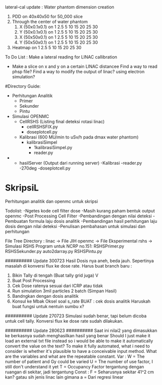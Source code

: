 lateral-cal update :
Water phantom dimension creation 
1.  PDD on 40x40x50 for 50_000 slice
2.  Through the center of water phantom
    1.  X (50x0.1x0.1) on 1 2.5 5 10 15 20 25 30
    2.  Y (50x0.1x0.1) on 1 2.5 5 10 15 20 25 30
    3.  X (50x50x0.1) on 1 2.5 5 10 15 20 25 30
    4.  Y (50x50x0.1) on 1 2.5 5 10 15 20 25 30
3.  Heatmap on  1 2.5 5 10 15 20 25 30


To Do List :
Make a lateral reading for LINAC callibration
- Make a slice on x and y on a certain LINAC distancee
Find a way to read phsp file?
Find a way to modify the output of linac? using electron simulation?

#Directory Guide:
- Perhitungan Analitik
    - Primer
    - Sekunder
    - Pintu
- Simulasi OPENMC
    - CellRSHS (Listing final deteksi rotasi linac)
        - cellRSHSFIX.py
        - doseplotcell.py
    - Kalibrasi (600 MU/min to uSv/h pada dmax water phantom)
        - kalibrasiSimpel
            - 1kalibrasiSimpel.py
            - reader.py
-   - hasilServer (Output dari running server)
        -Kalibrasi
            -reader.py
        -270deg
            -doseplotcell.py

# SkripsiL
Perhitungan analitik dan openmc untuk skripsi

Todolist:
-Ngetes kode cell filter dose
    -Masih kurang paham bentuk output openmc
-Post Processing Cell Filter
-Pembandingan dengan nilai deteksi
-Pembuatan formula laju dosis analitik
-Pembandingan hasil perhitungan laju dosis dengan nilai deteksi
-Penulisan pembahasan untuk simulasi dan perhitungan

File Tree Directory :
linac  -> File JIH
openmc -> File Eksperimental
rshs   -> Simulasi RSHS
Program untuk NCRP no.151:
RSHSPrimer.py
RSHSSekunder.py
auto2darray.py
RSHSPintu.py


########## Update 300723
Hasil Dosis nya aneh, beda jauh. Sepertinya masalah di konversi flux ke dose rate. Harus buat 
branch baru :
1. Bikin Tally di tengah (Buat tally grid juga) V
2. Buat Post Processing
3. Cek Dose ratenya sesuai dari ICRP atau tidak 
4. Run simulation 3mil particles 2 batch (Simpan Hasil)
5. Bandngkan dengan dosis analitik
6. Konsul ke Mbak Oksel soal s_rate
BUAT : cek dosis analitik
Haruskah buat fungsi untuk nentuin sumbu x?

########## Update 270723
Simulasi sudah benar, tapi belum dicoba untuk cell tally. Konversi flux ke dose rate sudah dilakukan.

########## Update 280623 ##########
Saat ini nilai2 yang dimasukkan ke berkasnya sudah menghasilkan hasil yang benar
Should I just make it load an external txt file instead so i would be able to make it automatically convert the value on the text?
To make it fully automated, what i need to consider is whether it's plausible to have a conceivable input method.
What are the variables and what are the repeatable constant.
Var   : 
W = The number of patient and Gy could be varied 
U = The number of use factor, I still don't understand it yet
T = Occupancy Factor tergantung dengan ruangan di sekitar, jadi tergantung
Const : 
F = Seharusnya sekitar 41^2 cm kan? gatau sih jenis linac lain gimana
a = Dari regresi linear